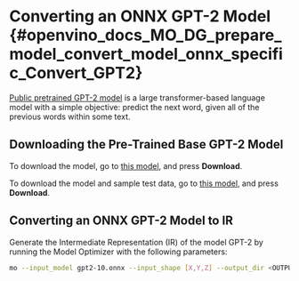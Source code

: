 # Converting an ONNX GPT-2 Model {#openvino_docs_MO_DG_prepare_model_convert_model_onnx_specific_Convert_GPT2}

[Public pretrained GPT-2 model](https://github.com/onnx/models/tree/master/text/machine_comprehension/gpt-2) is a large
transformer-based language model with a simple objective: predict the next word, given all of the previous words within some text.

## Downloading the Pre-Trained Base GPT-2 Model

To download the model, go to [this model](https://github.com/onnx/models/blob/master/text/machine_comprehension/gpt-2/model/gpt2-10.onnx), and press **Download**.

To download the model and sample test data, go to [this model](https://github.com/onnx/models/blob/master/text/machine_comprehension/gpt-2/model/gpt2-10.tar.gz), and press **Download**.

## Converting an ONNX GPT-2 Model to IR

Generate the Intermediate Representation (IR) of the model GPT-2 by running the Model Optimizer with the following parameters:
```sh
mo --input_model gpt2-10.onnx --input_shape [X,Y,Z] --output_dir <OUTPUT_MODEL_DIR>
```
